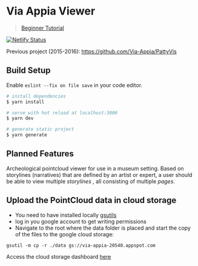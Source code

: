 # Via Appia Viewer

> [Beginner Tutorial](./TUTORIAL.MD)

[![Netlify Status](https://api.netlify.com/api/v1/badges/ff9d22c2-1548-448b-a6c8-f54573e6df3e/deploy-status)](https://app.netlify.com/sites/via-appia/deploys)

Previous project (2015-2016): https://github.com/Via-Appia/PattyVis

## Build Setup

Enable `eslint --fix on file save` in your code editor.

```bash
# install dependencies
$ yarn install

# serve with hot reload at localhost:3000
$ yarn dev

# generate static project
$ yarn generate
```

## Planned Features

Archeological pointcloud viewer for use in a museum setting. Based on storylines (narratives) that are defined by an artist or expert, a user should be able to view multiple _storylines_ , all consisting of multiple _pages_.

## Upload the PointCloud data in cloud storage
- You need to have installed locally [gsutils](https://cloud.google.com/storage/docs/gsutil_install) 
- log in you google account to get writing permissions
- Navigate to the root where the data folder is placed and start the copy of the files to the google cloud storage: 
```shell
gsutil -m cp -r ./data gs://via-appia-20540.appspot.com
```
Access the cloud storage dashboard [here](https://console.cloud.google.com/storage/browser/via-appia-20540.appspot.com) 
